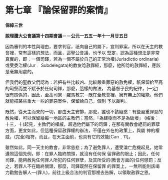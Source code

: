 # 第七章	『論保留罪的案情』


**保祿三世**

**脫理騰大公會議第十四期會議－－公元一五五一年十一月廿五日**





因為審判的本性與理由，要求判官，祇向自己的屬下，宣判罪案，所以在天主的教會裡，常有這樣的想法，而且，這聖公會議，也予以
堅定，認為這種想法是非常真實的，即︰一個司鐸，若為一個不屬於自己的正常治權(Jurisdictio ordinaria)或受委治權(Jur﹒ 
Subdelegata)的教友唸赦罪經，那麼，他所唸的赦罪經，應該是毫無用處的。

但我們的聖教父們認為︰若把有些比較凶、比較嚴重罪惡的赦免權，祇保留給至高的司祭而並不賦予於任何司鐸，那麼，這樣的做法，
為基督子民的紀律，(一定)很有關係的，因此，至高司祭—羅馬教宗—既在全教會裡，擁有無上的權能，他們就能把某些重大一些的罪惡案件，保留給自己，個別
予以裁判。

既然，從天主而來的一切，都由天主安排，那麼，誰也不該疑惑︰有些嚴重罪惡的赦免權，可以保留給每一地區的主教們；當然，「為建樹而不是為破壞」
(格後︰十三，十)起見，主教們的權威，超過他們屬下的司鐸；在那有關教會絕罰的罪孽方面，更宜如此，但這種保留赦罪權的辦法，不僅在外在的政策上，與屬
神的權威，(完全)相符，而且，在天主面前，也具有它的效能[Can﹒11]。

雖然如此，同一天主的教會，非常慈悲；為了避免罪人，遭受淪亡危機起見，她常遵照這個先例，即︰在罪人臨終關頭，就沒有任何保
留罪赦的限止；因此，任何司鐸，能夠赦免任何罪人所犯的任何罪孽，及其所受的(教會方面的)任何懲罰；反之，若罪人不在臨終關頭，那麼，司鐸既然在保留罪
的罪案上，一無所能則該竭力勸勉告解人—(罪人)，前往上級合法的判官那裡去告解，以領取赦罪之恩。

